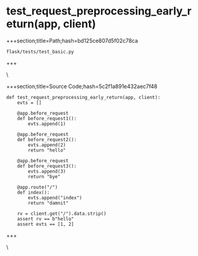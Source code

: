 



# test_request_preprocessing_early_return(app, client)
  
+++section;title=Path;hash=bd125ce807d5f02c78ca

`flask/tests/test_basic.py`
  
+++

\
  
+++section;title=Source Code;hash=5c2f1a891e432aec7f48
```
def test_request_preprocessing_early_return(app, client):
    evts = []

    @app.before_request
    def before_request1():
        evts.append(1)

    @app.before_request
    def before_request2():
        evts.append(2)
        return "hello"

    @app.before_request
    def before_request3():
        evts.append(3)
        return "bye"

    @app.route("/")
    def index():
        evts.append("index")
        return "damnit"

    rv = client.get("/").data.strip()
    assert rv == b"hello"
    assert evts == [1, 2]
```  
+++

\
